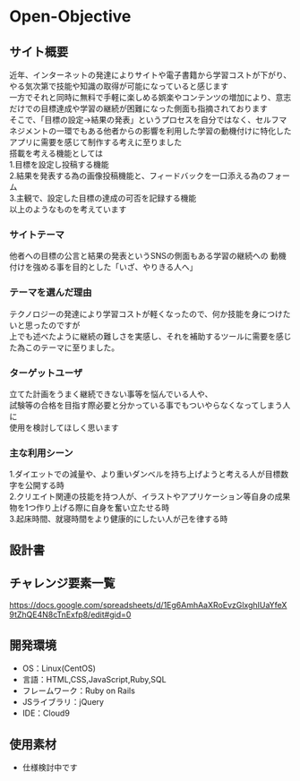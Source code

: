 # Open-Objective

## サイト概要
近年、インターネットの発達によりサイトや電子書籍から学習コストが下がり、やる気次第で技能や知識の取得が可能になっていると感じます  
一方でそれと同時に無料で手軽に楽しめる娯楽やコンテンツの増加により、意志だけでの目標達成や学習の継続が困難になった側面も指摘されております  
そこで、「目標の設定→結果の発表」というプロセスを自分ではなく、セルフマネジメントの一環でもある他者からの影響を利用した学習の動機付けに特化したアプリに需要を感じて制作する考えに至りました  
搭載を考える機能としては  
1.目標を設定し投稿する機能  
2.結果を発表する為の画像投稿機能と、フィードバックを一口添える為のフォーム  
3.主観で、設定した目標の達成の可否を記録する機能  
以上のようなものを考えています

### サイトテーマ
他者への目標の公言と結果の発表というSNSの側面もある学習の継続への
動機付けを強める事を目的とした「いざ、やりきる人へ」


### テーマを選んだ理由
テクノロジーの発達により学習コストが軽くなったので、何か技能を身につけたいと思ったのですが  
上でも述べたように継続の難しさを実感し、それを補助するツールに需要を感じた為このテーマに至りました。

### ターゲットユーザ
立てた計画をうまく継続できない事等を悩んでいる人や、  
試験等の合格を目指す際必要と分かっている事でもついやらなくなってしまう人に  
使用を検討してほしく思います


### 主な利用シーン
1.ダイエットでの減量や、より重いダンベルを持ち上げようと考える人が目標数字を公開する時  
2.クリエイト関連の技能を持つ人が、イラストやアプリケーション等自身の成果物を1つ作り上げる際に自身を奮い立たせる時  
3.起床時間、就寝時間をより健康的にしたい人が己を律する時
## 設計書


## チャレンジ要素一覧
https://docs.google.com/spreadsheets/d/1Eg6AmhAaXRoEvzGlxghIUaYfeX9tZhQE4N8cTnExfp8/edit#gid=0

## 開発環境
- OS：Linux(CentOS)
- 言語：HTML,CSS,JavaScript,Ruby,SQL
- フレームワーク：Ruby on Rails
- JSライブラリ：jQuery
- IDE：Cloud9

## 使用素材
- 仕様検討中です